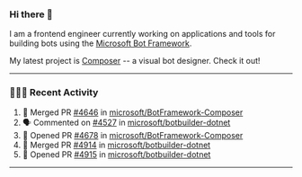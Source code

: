 ### Hi there 👋

I am a frontend engineer currently working on applications and tools for building bots using the [Microsoft Bot Framework](https://dev.botframework.com/).

My latest project is [Composer](https://github.com/microsoft/BotFramework-Composer) -- a visual bot designer. Check it out!

---

### 👨🏻‍💻 Recent Activity

<!--START_SECTION:activity-->
1. 🎉 Merged PR [#4646](https://github.com/microsoft/BotFramework-Composer/pull/4646) in [microsoft/BotFramework-Composer](https://github.com/microsoft/BotFramework-Composer)
2. 🗣 Commented on [#4527](https://github.com/microsoft/botbuilder-dotnet/issues/4527) in [microsoft/botbuilder-dotnet](https://github.com/microsoft/botbuilder-dotnet)
3. 💪 Opened PR [#4678](https://github.com/microsoft/BotFramework-Composer/pull/4678) in [microsoft/BotFramework-Composer](https://github.com/microsoft/BotFramework-Composer)
4. 🎉 Merged PR [#4914](https://github.com/microsoft/botbuilder-dotnet/pull/4914) in [microsoft/botbuilder-dotnet](https://github.com/microsoft/botbuilder-dotnet)
5. 💪 Opened PR [#4915](https://github.com/microsoft/botbuilder-dotnet/pull/4915) in [microsoft/botbuilder-dotnet](https://github.com/microsoft/botbuilder-dotnet)
<!--END_SECTION:activity-->

---

<!--
**a-b-r-o-w-n/a-b-r-o-w-n** is a ✨ _special_ ✨ repository because its `README.md` (this file) appears on your GitHub profile.

Here are some ideas to get you started:

- 🔭 I’m currently working on ...
- 🌱 I’m currently learning ...
- 👯 I’m looking to collaborate on ...
- 🤔 I’m looking for help with ...
- 💬 Ask me about ...
- 📫 How to reach me: ...
- 😄 Pronouns: ...
- ⚡ Fun fact: ...
-->
